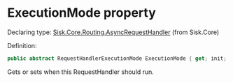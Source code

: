 <!--

Copyrights 2023 Sisk Framework - CypherPotato
Published under MIT license

!!! DO NOT EDIT THIS FILE !!!
This file was generated by a tool in the Sisk package. To edit the information in this documentation,
edit the XML documentation present in the Sisk source code.

-->


# ExecutionMode property

Declaring type: [Sisk.Core.Routing.AsyncRequestHandler](/spec/Sisk.Core.Routing.AsyncRequestHandler.md) (from Sisk.Core)


Definition:

```cs
public abstract RequestHandlerExecutionMode ExecutionMode { get; init; }
```

Gets or sets when this RequestHandler should run.


